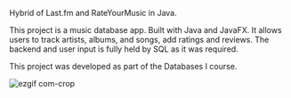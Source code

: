 Hybrid of Last.fm and RateYourMusic in Java.

This project is a music database app. Built with Java and JavaFX. It allows users to track artists, albums, and songs, add ratings and reviews. The backend and user input is fully held by SQL as it was required.

This project was developed as part of the Databases I course.

![ezgif com-crop](https://github.com/user-attachments/assets/3cdee3cb-bc71-44ce-b25f-54c2f9621f8d)
